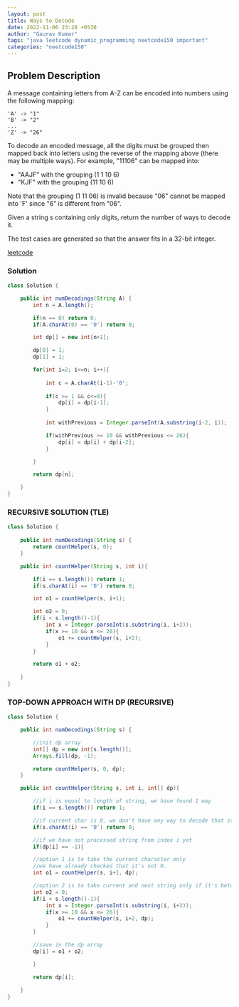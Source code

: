 ```yaml
---
layout: post
title: Ways to Decode
date: 2022-11-06 23:28 +0530
author: "Gaurav Kumar"
tags: "java leetcode dynamic_programming neetcode150 important"
categories: "neetcode150"
---
```


## Problem Description

A message containing letters from A-Z can be encoded into numbers using the following mapping:

```plaintext
'A' -> "1"
'B' -> "2"
...
'Z' -> "26"
```

To decode an encoded message, all the digits must be grouped then mapped back into letters using the reverse of the mapping above (there may be multiple ways). For example, "11106" can be mapped into:

- "AAJF" with the grouping (1 1 10 6)
- "KJF" with the grouping (11 10 6)

Note that the grouping (1 11 06) is invalid because "06" cannot be mapped into 'F' since "6" is different from "06".  

Given a string s containing only digits, return the number of ways to decode it.  

The test cases are generated so that the answer fits in a 32-bit integer.  

[leetcode](https://leetcode.com/problems/decode-ways/description/)

### Solution

```java
class Solution {

    public int numDecodings(String A) {
        int n = A.length();

        if(n == 0) return 0;
        if(A.charAt(0) == '0') return 0;

        int dp[] = new int[n+1];

        dp[0] = 1;
        dp[1] = 1;

        for(int i=2; i<=n; i++){
            
            int c = A.charAt(i-1)-'0';
            
            if(c >= 1 && c<=9){
                dp[i] = dp[i-1];
            }
            
            int withPrevious = Integer.parseInt(A.substring(i-2, i)); 

            if(withPrevious >= 10 && withPrevious <= 26){
                dp[i] = dp[i] + dp[i-2];
            }

        }

        return dp[n];

    }
}
```

### RECURSIVE SOLUTION (TLE)

```java
class Solution {
    
    public int numDecodings(String s) {
        return countHelper(s, 0);
    }

    public int countHelper(String s, int i){

        if(i == s.length()) return 1;
        if(s.charAt(i) == '0') return 0;

        int o1 = countHelper(s, i+1);

        int o2 = 0;
        if(i < s.length()-1){
            int x = Integer.parseInt(s.substring(i, i+2));
            if(x >= 10 && x <= 26){
                o1 += countHelper(s, i+2);
            }
        }

        return o1 + o2;
        
    }
}
```

### TOP-DOWN APPROACH WITH DP (RECURSIVE)

```java
class Solution {

    public int numDecodings(String s) {

        //init dp array
        int[] dp = new int[s.length()];
        Arrays.fill(dp, -1);

        return countHelper(s, 0, dp);
    }

    public int countHelper(String s, int i, int[] dp){

        //if i is equal to length of string, we have found 1 way
        if(i == s.length()) return 1;

        //if current char is 0, we don't have any way to decode that string
        if(s.charAt(i) == '0') return 0;

        //if we have not processed string from index i yet
        if(dp[i] == -1){

        //option 1 is to take the current character only
        //we have already checked that it's not 0.
        int o1 = countHelper(s, i+1, dp);

        //option 2 is to take current and next string only if it's between [10-26]
        int o2 = 0;
        if(i < s.length()-1){
            int x = Integer.parseInt(s.substring(i, i+2));
            if(x >= 10 && x <= 26){
                o1 += countHelper(s, i+2, dp);
            }
        }

        //save in the dp array
        dp[i] = o1 + o2;

        }

        return dp[i];
        
    }
}
```
